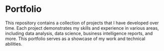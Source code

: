 # Portfolio
This repository contains a collection of projects that I have developed over time. Each project demonstrates my skills and experience in various areas, including data analysis, data science, business intelligence reports, and more. This portfolio serves as a showcase of my work and technical abilities.
